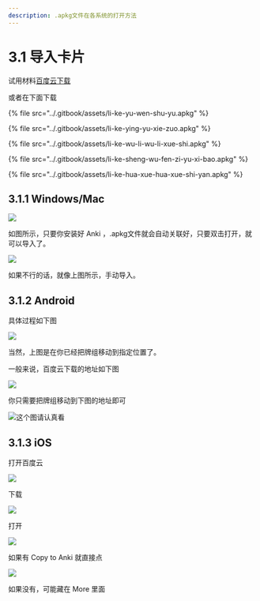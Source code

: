 ```yaml
---
description: .apkg文件在各系统的打开方法
---
```


# 3.1 导入卡片

试用材料[百度云下载](https://pan.baidu.com/s/1dA5jpF4PoyIlnAG2Z3m0PQ)

或者在下面下载

{% file src="../.gitbook/assets/li-ke-yu-wen-shu-yu.apkg" %}

{% file src="../.gitbook/assets/li-ke-ying-yu-xie-zuo.apkg" %}

{% file src="../.gitbook/assets/li-ke-wu-li-wu-li-xue-shi.apkg" %}

{% file src="../.gitbook/assets/li-ke-sheng-wu-fen-zi-yu-xi-bao.apkg" %}

{% file src="../.gitbook/assets/li-ke-hua-xue-hua-xue-shi-yan.apkg" %}

## 3.1.1 Windows/Mac

![](../.gitbook/assets/9.22.20.24.PNG)

如图所示，只要你安装好 Anki ，.apkg文件就会自动关联好，只要双击打开，就可以导入了。

![](../.gitbook/assets/9.22.20.27.PNG)

如果不行的话，就像上图所示，手动导入。

## 3.1.2 Android

具体过程如下图

![](../.gitbook/assets/gif_20180922211422.gif)

当然，上图是在你已经把牌组移动到指定位置了。

一般来说，百度云下载的地址如下图

![](../.gitbook/assets/screenshot_20180922-210129__01.jpg)

  
你只需要把牌组移动到下图的地址即可

![&#x8FD9;&#x4E2A;&#x56FE;&#x8BF7;&#x8BA4;&#x771F;&#x770B;](../.gitbook/assets/screenshot_20180922-210300__01.jpg)

## 3.1.3 iOS

打开百度云

![](../.gitbook/assets/tim-tu-pian-20180922213636.jpg)

下载

![](../.gitbook/assets/tim-tu-pian-20180922213642.jpg)

  
打开

![](../.gitbook/assets/tim-tu-pian-20180922213655.jpg)

如果有 Copy  to Anki 就直接点

![](../.gitbook/assets/tim-tu-pian-20180922213701.jpg)

如果没有，可能藏在 More 里面

